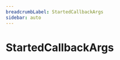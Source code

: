 ```yaml
---
breadcrumbLabel: StartedCallbackArgs
sidebar: auto
---
```


# StartedCallbackArgs

<ProxySummary/>

<ApiDocs/>
